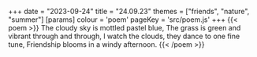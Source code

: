 +++
date = "2023-09-24"
title = "24.09.23"
themes = ["friends", "nature", "summer"]
[params]
  colour = 'poem'
  pageKey = 'src/poem.js'
+++
{{< poem >}}
The cloudy sky is mottled pastel blue,
The grass is green and vibrant through and through,
I watch the clouds, they dance to one fine tune,
Friendship blooms in a windy afternoon.
{{< /poem >}}
